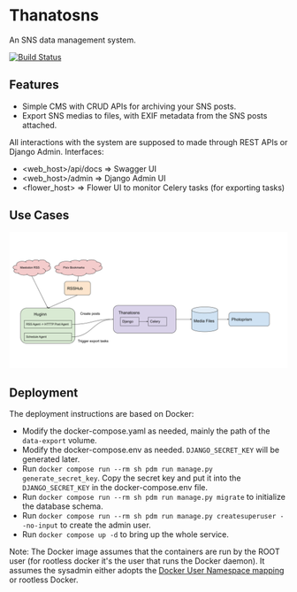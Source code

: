 # Thanatosns
An SNS data management system.

[![Build Status](https://drone.15cm.net/api/badges/15cm/thanatosns/status.svg)](https://drone.15cm.net/15cm/thanatosns)

## Features
* Simple CMS with CRUD APIs for archiving your SNS posts.
* Export SNS medias to files, with EXIF metadata from the SNS posts attached.

All interactions with the system are supposed to made through REST APIs or Django Admin. Interfaces:
* <web_host>/api/docs => Swagger UI
* <web_host>/admin => Django Admin UI
* <flower_host> => Flower UI to monitor Celery tasks (for exporting tasks)

## Use Cases

![Use case 1](./docs/use-case-1.svg)

## Deployment
The deployment instructions are based on Docker:
* Modify the docker-compose.yaml as needed, mainly the path of the `data-export` volume.
* Modify the docker-compose.env as needed. `DJANGO_SECRET_KEY` will be generated later.
* Run `docker compose run --rm sh pdm run manage.py generate_secret_key`. Copy the secret key and put it into the `DJANGO_SECRET_KEY` in the docker-compose.env file.
* Run `docker compose run --rm sh pdm run manage.py migrate` to initialize the database schema.
* Run `docker compose run --rm sh pdm run manage.py createsuperuser --no-input` to create the admin user.
* Run `docker compose up -d` to bring up the whole service.

Note: The Docker image assumes that the containers are run by the ROOT user (for rootless docker it's the user that runs the Docker daemon). It assumes the sysadmin either adopts the [Docker User Namespace mapping](https://docs.docker.com/engine/security/userns-remap/) or rootless Docker.
